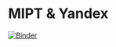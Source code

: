 # MIPT & Yandex
[![Binder](https://mybinder.org/badge.svg)](https://mybinder.org/v2/gh/kcostya/mipt/master)
